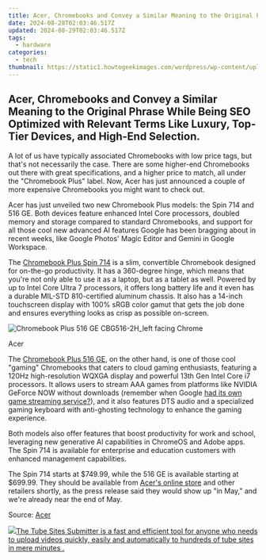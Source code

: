 ```yaml
---
title: Acer, Chromebooks and Convey a Similar Meaning to the Original Phrase While Being SEO Optimized with Relevant Terms Like Luxury, Top-Tier Devices, and High-End Selection.
date: 2024-08-28T02:03:46.517Z
updated: 2024-08-29T02:03:46.517Z
tags:
  - hardware
categories:
  - tech
thumbnail: https://static1.howtogeekimages.com/wordpress/wp-content/uploads/2024/05/acer-chromebook-plus-1.jpg
---
```


## Acer, Chromebooks and Convey a Similar Meaning to the Original Phrase While Being SEO Optimized with Relevant Terms Like Luxury, Top-Tier Devices, and High-End Selection.

A lot of us have typically associated Chromebooks with low price tags, but that's not necessarily the case. There are some higher-end Chromebooks out there with great specifications, and a higher price to match, all under the "Chromebook Plus" label. Now, Acer has just announced a couple of more expensive Chromebooks you might want to check out.

 Acer has just unveiled two new Chromebook Plus models: the Spin 714 and 516 GE. Both devices feature enhanced Intel Core processors, doubled memory and storage compared to standard Chromebooks, and support for all those cool new advanced AI features Google has been bragging about in recent weeks, like Google Photos' Magic Editor and Gemini in Google Workspace.

 The [Chromebook Plus Spin 714](https://www.acer.com/us-en/chromebooks/acer-chromebook-plus-spin-cp714-1h-cp714-1hn) is a slim, convertible Chromebook designed for on-the-go productivity. It has a 360-degree hinge, which means that you're not only able to use it as a laptop, but as a tablet as well. Powered by up to Intel Core Ultra 7 processors, it offers long battery life and it even has a durable MIL-STD 810-certified aluminum chassis. It also has a 14-inch touchscreen display with 100% sRGB color gamut that gets the job done and ensures everything looks as crisp as possible on-screen.

![Chromebook Plus 516 GE CBG516-2H_left facing Chrome](https://static1.howtogeekimages.com/wordpress/wp-content/uploads/2024/05/chromebook-plus-516-ge-cbg516-2h_left-facing-chrome.jpeg) 

Acer 

 The [Chromebook Plus 516 GE](https://www.acer.com/us-en/chromebooks/acer-chromebook-plus-516-ge-cbg516-2h), on the other hand, is one of those cool "gaming" Chromebooks that caters to cloud gaming enthusiasts, featuring a 120Hz high-resolution WQXGA display and powerful 13th Gen Intel Core i7 processors. It allows users to stream AAA games from platforms like NVIDIA GeForce NOW without downloads (remember when Google [had its own game streaming service?](https://extra-support.techidaily.com/updated-leading-android-podcast-apps/)), and it also features DTS audio and a specialized gaming keyboard with anti-ghosting technology to enhance the gaming experience.

 Both models also offer features that boost productivity for work and school, leveraging new generative AI capabilities in ChromeOS and Adobe apps. The Spin 714 is available for enterprise and education customers with enhanced management capabilities.

 The Spin 714 starts at $749.99, while the 516 GE is available starting at $699.99\. They should be available from [Acer's online store](https://www.acer.com/us-en/) and other retailers shortly, as the press release said they would show up "in May," and we're already near the end of May.

 Source: [Acer](https://news.acer.com/acer-debuts-premium-chromebook-plus-laptops-for-productivity-and-gaming-with-google-ai-built-in)

<ins class="adsbygoogle"
     style="display:block"
     data-ad-format="autorelaxed"
     data-ad-client="ca-pub-7571918770474297"
     data-ad-slot="1223367746"></ins>



<ins class="adsbygoogle"
     style="display:block"
     data-ad-client="ca-pub-7571918770474297"
     data-ad-slot="8358498916"
     data-ad-format="auto"
     data-full-width-responsive="true"></ins>



<!-- affiliate ads begin -->
<a href="https://secure.2checkout.com/order/checkout.php?PRODS=4531356&QTY=1&AFFILIATE=108875&CART=1"><img src="https://secure.avangate.com/images/merchant/8fdd149fcaa7058caccc9c4ad5b0d89a/products/tss-box.JPG" border="0">The Tube Sites Submitter is a fast and efficient tool for anyone who needs to upload videos quickly, easily and automatically to hundreds of tube sites in mere minutes . </a>
<!-- affiliate ads end -->